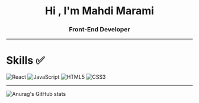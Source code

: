 <h1 align="center">Hi , I'm Mahdi Marami</h1>
<h3 align="center">Front-End Developer</h3>

---
# Skills ✅
![React](https://img.shields.io/badge/react-%2320232a.svg?style=for-the-badge&logo=react&logoColor=%2361DAFB)
![JavaScript](https://img.shields.io/badge/javascript-%23323330.svg?style=for-the-badge&logo=javascript&logoColor=%23F7DF1E)
![HTML5](https://img.shields.io/badge/html5-%23E34F26.svg?style=for-the-badge&logo=html5&logoColor=white)
![CSS3](https://img.shields.io/badge/css3-%231572B6.svg?style=for-the-badge&logo=css3&logoColor=white)

---

![Anurag's GitHub stats](https://github-readme-stats.vercel.app/api?username=Mahdimkh1384&show_icons=true&theme=transparent)
